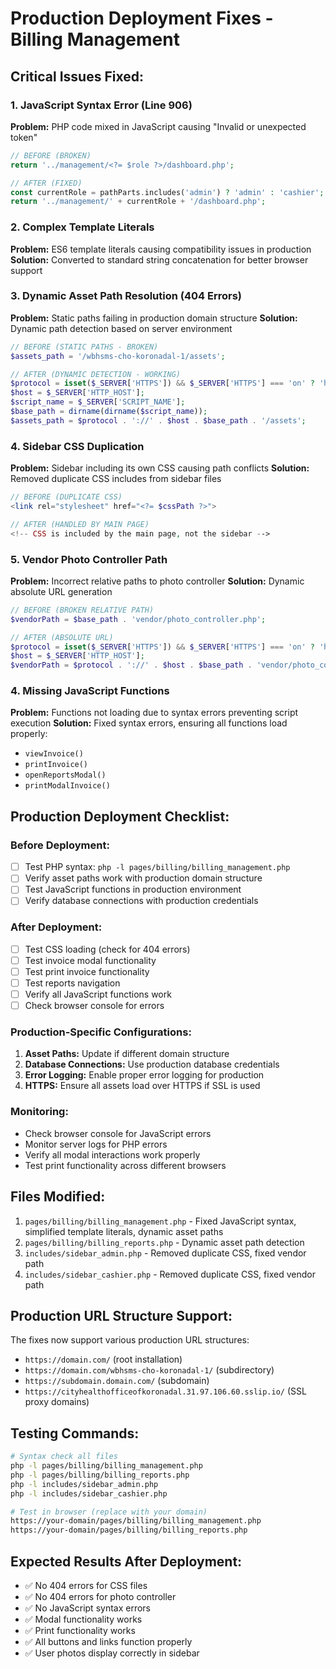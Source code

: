 # Production Deployment Fixes - Billing Management

## Critical Issues Fixed:

### 1. JavaScript Syntax Error (Line 906)
**Problem:** PHP code mixed in JavaScript causing "Invalid or unexpected token"
```php
// BEFORE (BROKEN)
return '../management/<?= $role ?>/dashboard.php';

// AFTER (FIXED)
const currentRole = pathParts.includes('admin') ? 'admin' : 'cashier';
return '../management/' + currentRole + '/dashboard.php';
```

### 2. Complex Template Literals
**Problem:** ES6 template literals causing compatibility issues in production
**Solution:** Converted to standard string concatenation for better browser support

### 3. Dynamic Asset Path Resolution (404 Errors)
**Problem:** Static paths failing in production domain structure
**Solution:** Dynamic path detection based on server environment
```php
// BEFORE (STATIC PATHS - BROKEN)
$assets_path = '/wbhsms-cho-koronadal-1/assets';

// AFTER (DYNAMIC DETECTION - WORKING)
$protocol = isset($_SERVER['HTTPS']) && $_SERVER['HTTPS'] === 'on' ? 'https' : 'http';
$host = $_SERVER['HTTP_HOST'];
$script_name = $_SERVER['SCRIPT_NAME'];
$base_path = dirname(dirname($script_name));
$assets_path = $protocol . '://' . $host . $base_path . '/assets';
```

### 4. Sidebar CSS Duplication
**Problem:** Sidebar including its own CSS causing path conflicts
**Solution:** Removed duplicate CSS includes from sidebar files
```php
// BEFORE (DUPLICATE CSS)
<link rel="stylesheet" href="<?= $cssPath ?>">

// AFTER (HANDLED BY MAIN PAGE)
<!-- CSS is included by the main page, not the sidebar -->
```

### 5. Vendor Photo Controller Path
**Problem:** Incorrect relative paths to photo controller
**Solution:** Dynamic absolute URL generation
```php
// BEFORE (BROKEN RELATIVE PATH)
$vendorPath = $base_path . 'vendor/photo_controller.php';

// AFTER (ABSOLUTE URL)
$protocol = isset($_SERVER['HTTPS']) && $_SERVER['HTTPS'] === 'on' ? 'https' : 'http';
$host = $_SERVER['HTTP_HOST'];
$vendorPath = $protocol . '://' . $host . $base_path . 'vendor/photo_controller.php';
```

### 4. Missing JavaScript Functions
**Problem:** Functions not loading due to syntax errors preventing script execution
**Solution:** Fixed syntax errors, ensuring all functions load properly:
- `viewInvoice()`
- `printInvoice()`
- `openReportsModal()`
- `printModalInvoice()`

## Production Deployment Checklist:

### Before Deployment:
- [ ] Test PHP syntax: `php -l pages/billing/billing_management.php`
- [ ] Verify asset paths work with production domain structure
- [ ] Test JavaScript functions in production environment
- [ ] Verify database connections with production credentials

### After Deployment:
- [ ] Test CSS loading (check for 404 errors)
- [ ] Test invoice modal functionality
- [ ] Test print invoice functionality
- [ ] Test reports navigation
- [ ] Verify all JavaScript functions work
- [ ] Check browser console for errors

### Production-Specific Configurations:

1. **Asset Paths:** Update if different domain structure
2. **Database Connections:** Use production database credentials
3. **Error Logging:** Enable proper error logging for production
4. **HTTPS:** Ensure all assets load over HTTPS if SSL is used

### Monitoring:
- Check browser console for JavaScript errors
- Monitor server logs for PHP errors
- Verify all modal interactions work properly
- Test print functionality across different browsers

## Files Modified:
1. `pages/billing/billing_management.php` - Fixed JavaScript syntax, simplified template literals, dynamic asset paths
2. `pages/billing/billing_reports.php` - Dynamic asset path detection
3. `includes/sidebar_admin.php` - Removed duplicate CSS, fixed vendor path
4. `includes/sidebar_cashier.php` - Removed duplicate CSS, fixed vendor path

## Production URL Structure Support:
The fixes now support various production URL structures:
- `https://domain.com/` (root installation)
- `https://domain.com/wbhsms-cho-koronadal-1/` (subdirectory)
- `https://subdomain.domain.com/` (subdomain)
- `https://cityhealthofficeofkoronadal.31.97.106.60.sslip.io/` (SSL proxy domains)

## Testing Commands:
```bash
# Syntax check all files
php -l pages/billing/billing_management.php
php -l pages/billing/billing_reports.php
php -l includes/sidebar_admin.php
php -l includes/sidebar_cashier.php

# Test in browser (replace with your domain)
https://your-domain/pages/billing/billing_management.php
https://your-domain/pages/billing/billing_reports.php
```

## Expected Results After Deployment:
- ✅ No 404 errors for CSS files
- ✅ No 404 errors for photo controller
- ✅ No JavaScript syntax errors
- ✅ Modal functionality works
- ✅ Print functionality works
- ✅ All buttons and links function properly
- ✅ User photos display correctly in sidebar